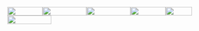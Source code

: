 <img src="https://user-images.githubusercontent.com/69461635/111620189-63c87a00-880c-11eb-9534-c460c8b1e664.png" width="80" height="20" /><img src="https://user-images.githubusercontent.com/69461635/111622112-ccb0f180-880e-11eb-8e11-d9377c8d0e33.png" width="100" height="20"/><img src="https://user-images.githubusercontent.com/69461635/111620093-498e9c00-880c-11eb-9222-ab0c3a9e2f95.png" width="100" height="20"/><img src="https://user-images.githubusercontent.com/69461635/111622198-e3efdf00-880e-11eb-8fda-76ba9618a854.png" width="80" height="20"/><img src="https://user-images.githubusercontent.com/69461635/111620651-03860800-880d-11eb-8614-b093167cef8c.png" width="60" height="20"/><img src="https://user-images.githubusercontent.com/69461635/111622266-f833dc00-880e-11eb-9859-dcdfca7520da.png" width="100" height="20"/>

<!---
Gaurigharat/Gaurigharat is a ✨ special ✨ repository because its `README.md` (this file) appears on your GitHub profile.
You can click the Preview link to take a look at your changes.
--->
